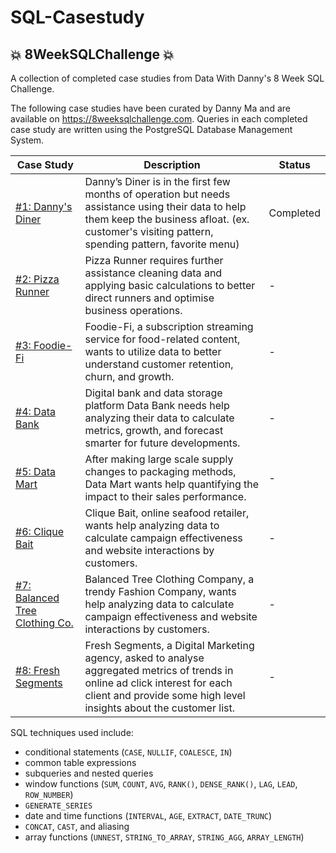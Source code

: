 # SQL-Casestudy

## 💥 8WeekSQLChallenge 💥
A collection of completed case studies from Data With Danny's 8 Week SQL Challenge.

The following case studies have been curated by Danny Ma and are available on https://8weeksqlchallenge.com. Queries in each completed case study are written using the PostgreSQL Database Management System.

Case Study       |  Description | Status  
---------------- |  ----------- | -------  
[#1: Danny's Diner](https://github.com/miniminii/SQL-casestudy/tree/main/Case%20Study%201%20-%20Danny's%20Diner) | Danny’s Diner is in the first few months of operation but needs assistance using their data to help them keep the business afloat. (ex. customer's visiting pattern, spending pattern, favorite menu)| Completed
[#2: Pizza Runner](https://github.com/miniminii/SQL-casestudy/tree/main/Case%20Study%202%20-%20Pizza%20Runner)  | Pizza Runner requires further assistance cleaning data and applying basic calculations to better direct runners and optimise business operations. | -
[#3: Foodie-Fi](https://github.com/miniminii/SQL-casestudy/tree/main/Case%20Study%203%20-%20Foodie-Fi)     | Foodie-Fi, a subscription streaming service for food-related content, wants to utilize data to better understand customer retention, churn, and growth. | -
[#4: Data Bank](https://github.com/miniminii/SQL-casestudy/tree/main/Case%20Study%204%20-%20Data%20Bank)     | Digital bank and data storage platform Data Bank needs help analyzing their data to calculate metrics, growth, and forecast smarter for future developments. | -
[#5: Data Mart](https://github.com/miniminii/SQL-casestudy/tree/main/Case%20Study%205%20-%20Data%20Mart)     | After making large scale supply changes to packaging methods, Data Mart wants help quantifying the impact to their sales performance. | -
[#6: Clique Bait](https://github.com/miniminii/SQL-casestudy/tree/main/Case%20Study%206%20-%20Clique%20Bait) | Clique Bait, online seafood retailer, wants help analyzing data to calculate campaign effectiveness and website interactions by customers. | -
[#7: Balanced Tree Clothing Co.](https://github.com/miniminii/SQL-casestudy/tree/main/Case%20Study%207%20-%20Balanced%20Tree) | Balanced Tree Clothing Company, a trendy Fashion Company, wants help analyzing data to calculate campaign effectiveness and website interactions by customers. | -
[#8: Fresh Segments](https://github.com/miniminii/SQL-casestudy/tree/main/Case%20Study%208%20-%20Fresh%20Segments) | Fresh Segments, a Digital Marketing agency, asked to analyse aggregated metrics of trends in online ad click interest for each client and provide some high level insights about the customer list. | -

SQL techniques used include:
* conditional statements (`CASE`, `NULLIF`, `COALESCE`, `IN`)
* common table expressions
* subqueries and nested queries
* window functions (`SUM`, `COUNT`, `AVG`, `RANK()`, `DENSE_RANK()`, `LAG`, `LEAD`, `ROW_NUMBER`) 
* `GENERATE_SERIES`
* date and time functions (`INTERVAL`, `AGE`, `EXTRACT`, `DATE_TRUNC`)
* `CONCAT`, `CAST`, and aliasing
* array functions (`UNNEST`, `STRING_TO_ARRAY`, `STRING_AGG`, `ARRAY_LENGTH`)
